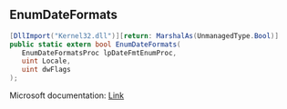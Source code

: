 ## EnumDateFormats

```csharp
[DllImport("Kernel32.dll")][return: MarshalAs(UnmanagedType.Bool)]
public static extern bool EnumDateFormats(
   EnumDateFormatsProc lpDateFmtEnumProc,
   uint Locale,
   uint dwFlags
);
```

Microsoft documentation: [Link](https://docs.microsoft.com/en-us/windows/win32/api/winnls/nf-winnls-enumdateformatsw)
